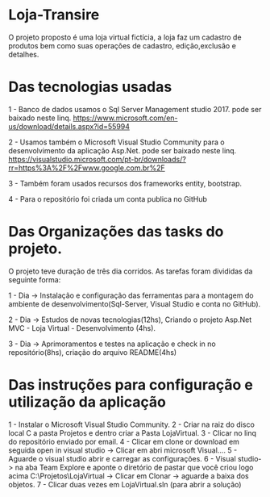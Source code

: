 # Loja-Transire
O projeto proposto é uma loja virtual fictícia, a loja faz um cadastro de produtos bem como suas operações de cadastro, edição,exclusão e detalhes.

# Das tecnologias usadas
1 - Banco de dados usamos o Sql Server Management studio 2017.
pode ser baixado neste linq. https://www.microsoft.com/en-us/download/details.aspx?id=55994

2 - Usamos também o Microsoft Visual Studio Community para o desenvolvimento da aplicação Asp.Net.
pode ser baixado neste linq. https://visualstudio.microsoft.com/pt-br/downloads/?rr=https%3A%2F%2Fwww.google.com.br%2F

3 - Também foram usados recursos dos frameworks entity, bootstrap.

4 - Para o repositório foi criada um conta publica no GitHub

# Das Organizações das tasks do projeto.
O projeto teve duração de três dia corridos.
As tarefas foram divididas da seguinte forma:

1 - Dia -> Instalação e configuração das ferramentas para a montagem do ambiente de desenvolvimento(Sql-Server, Visual Studio e conta no GitHub).

2 - Dia -> Estudos de novas tecnologias(12hs), Criando o projeto Asp.Net MVC - Loja Virtual - Desenvolvimento (4hs).

3 - Dia -> Aprimoramentos e testes na aplicação e check in no repositório(8hs), criação do arquivo README(4hs)

# Das instruções para configuração e utilização da aplicação

1 - Instalar o Microsoft Visual Studio Community.
2 - Criar na raiz do disco local C a pasta Projetos e dentro criar a Pasta LojaVirtual.
3 - Clicar no linq do repositório enviado por email.
4 - Clicar em clone or download em seguida open in visual studio -> Clicar em abri microsoft Visual.... 
5 - Aguarde o visual studio abrir e carregar as configurações.
6 - Visual studio-> na aba Team Explore e aponte o diretório de pastar que você criou logo acima C:\Projetos\LojaVirtual -> Clicar em Clonar -> aguarde a baixa dos objetos.
7 - Clicar duas vezes em LojaVirtual.sln (para abrir a solução)



